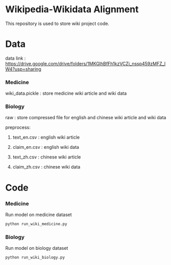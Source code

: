 # Wikipedia-Wikidata Alignment
This repository is used to store wiki project code.
# Data
data link : https://drive.google.com/drive/folders/1MKGlhBfFh1kzVCZj_nssp459zMFZ_lW4?usp=sharing

### Medicine 

wiki_data.pickle : store medicine wiki article and wiki data 

### Biology 

raw : store compressed file for english and chinese wiki article and wiki data

preprocess:

1. text_en.csv : english wiki article

2. claim_en.csv : english wiki data
 
3. text_zh.csv : chinese wiki article

4. claim_zh.csv : chinese wiki data

# Code 

### Medicine
Run model on medicine dataset
```python
python run_wiki_medicine.py
```
### Biology
Run model on biology dataset
```python
python run_wiki_biology.py
```
